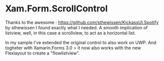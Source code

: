 # Xam.Form.ScrollControl

Thanks to the awesome : https://github.com/sthewissen/KickassUI.Spotify by sthewissen I found exactly what I needed. A smooth implication of listview, well, in this case a scrollview, to act as a horizontal list.

In my sample I've extended the original control to also work on UWP. And togheter with Xamarin.Forms 3.0 > it now also works with the new Flexlayout to create a "flowlistview".
